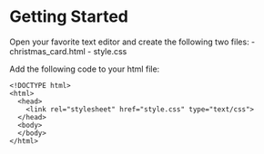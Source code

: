 # Getting Started

Open your favorite text editor and create the following two files:
    - christmas_card.html
    - style.css

Add the following code to your html file:
```
<!DOCTYPE html>
<html>
  <head>
    <link rel="stylesheet" href="style.css" type="text/css">
  </head>
  <body>
  </body>
</html>
```
